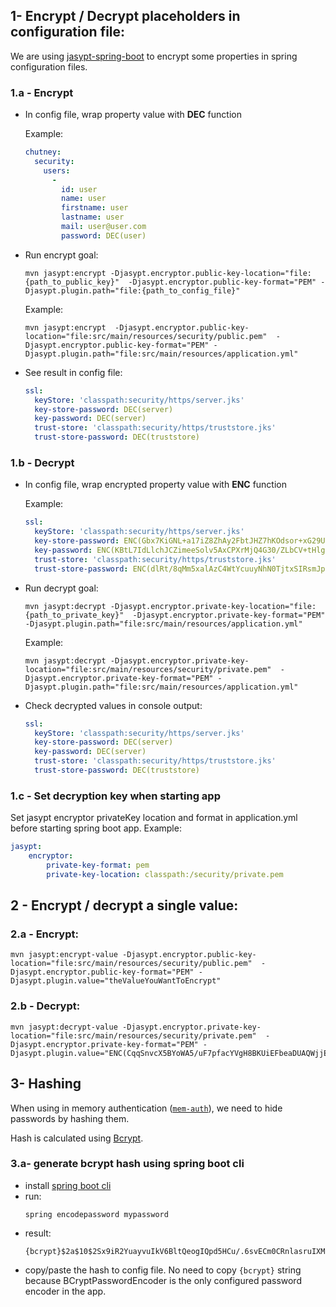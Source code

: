 ## 1- Encrypt / Decrypt placeholders in configuration file:
We are using [jasypt-spring-boot](https://github.com/ulisesbocchio/jasypt-spring-boot) to encrypt some properties in spring configuration files.

### 1.a - Encrypt
- In config file, wrap property value with **DEC** function

    Example:

    ```yaml
    chutney:
      security:
        users:
          -
            id: user
            name: user
            firstname: user
            lastname: user
            mail: user@user.com
            password: DEC(user)
    ```
- Run encrypt goal:

  ```shell
  mvn jasypt:encrypt -Djasypt.encryptor.public-key-location="file:{path_to_public_key}"  -Djasypt.encryptor.public-key-format="PEM" -Djasypt.plugin.path="file:{path_to_config_file}"
  ```

    Example:

    ```shell
    mvn jasypt:encrypt  -Djasypt.encryptor.public-key-location="file:src/main/resources/security/public.pem"  -Djasypt.encryptor.public-key-format="PEM" -Djasypt.plugin.path="file:src/main/resources/application.yml"
    ```
- See result in config file:
    ```yaml
  ssl:
      keyStore: 'classpath:security/https/server.jks'
      key-store-password: DEC(server)
      key-password: DEC(server)
      trust-store: 'classpath:security/https/truststore.jks'
      trust-store-password: DEC(truststore)
    ```


### 1.b - Decrypt
- In config file, wrap encrypted property value with **ENC** function

  Example:

    ```yaml
  ssl:
      keyStore: 'classpath:security/https/server.jks'
      key-store-password: ENC(Gbx7KiGNL+a17iZ8ZhAy2FbtJHZ7hKOdsor+xG29Ug5S1MGvxdMMCs2tYPIQK9shG5cVWxrIghg9ugujMjtNFYNdYDO6YbWENAuXWP12H50Z/29Iz7zymZTUC3VNI3WBMmPXj7ZUiJ5b5w2PY/OXEPCnMHkR+ARIS5S61nTIyXGbt1mgAVqcobn6TU1ywxq9uT+Y3H1mx4soJxV58Gfy7m0LT8d0dknPt8TUJ71cwz8wrb22HjbAofQTAxzd1lZrl3ugdN2IRIpr1XjMg2l9RYd+ezMnsAc8arReBifuEdVJwD72Eqr96HPp3UtoRyzWbHheP9LXplZo6yDj4NGmvA==)
      key-password: ENC(KBtL7IdLlchJCZimeeSolv5AxCPXrMjQ4G30/ZLbCV+tHlgqkyCbOf/S2qz0p4SqTdXiVtXskF2z/fM6R0VETwsQHLQFS8KIDVvoF1sdgJKzjFQZtZdI4DR2O+ah/wsQ0Xyyu+fbD1oPjUwVMt4JSBQxUGJajAOiXWMrAPdVhP3xy12aEl7EIGVAVGUgzXiIV/yyAb3V1h4hc1T0+OPlQCI8bEDdimSnaGBeLimnyVliKL5WHkv9q6MVkNssVGwU0CK7cKbGJ4WTrXJegFV3Byn9eGvXqL9xZCu0hjt9ypNlMPrmEawjNQhgmAdOVYXCjmzk5vt7H6g9MUMJRhRUiA==)
      trust-store: 'classpath:security/https/truststore.jks'
      trust-store-password: ENC(dlRt/8qMm5xalAzC4WtYcuuyNhN0TjtxSIRsmJpytK44wSvHNyCPu1Wi14OIa6RS31wtlMaMe5qw7pjPZHXlblAQ0iMRYNA9IfpVJ71JGvdQQx9KS7khdphOzUQJVr1LXr2t/qJ0U6UXZDmOeNtemS65LFWzRZgwiOp4+rHT0S+MmxDJzLQtfkqmB7q7C2i9Im+BwjmVTBBSu/U6F8qwWPj3tJmHb8ONRaQDfMLwxWpEk0kNqVOxhxQiyYE9vVfzAoP10dBxAuJ7aL7yETz3h1WETze22rFB/2ozQLTRWPYcwSP9Xah/p/AAw94M9o0b0xlGfhQhemvk2rfEUbr65w==)
    ```
- Run decrypt goal:

  ```shell
  mvn jasypt:decrypt -Djasypt.encryptor.private-key-location="file:{path_to_private_key}"  -Djasypt.encryptor.private-key-format="PEM" -Djasypt.plugin.path="file:src/main/resources/application.yml"
  ```

  Example:

    ```shell
    mvn jasypt:decrypt -Djasypt.encryptor.private-key-location="file:src/main/resources/security/private.pem"  -Djasypt.encryptor.private-key-format="PEM" -Djasypt.plugin.path="file:src/main/resources/application.yml"
    ```
- Check decrypted values in console output:
    ```yaml
  ssl:
      keyStore: 'classpath:security/https/server.jks'
      key-store-password: DEC(server)
      key-password: DEC(server)
      trust-store: 'classpath:security/https/truststore.jks'
      trust-store-password: DEC(truststore)
    ```

### 1.c - Set decryption key when starting app
Set jasypt encryptor privateKey location and format in application.yml before starting spring boot app.
Example:
```yaml
jasypt:
    encryptor:
        private-key-format: pem
        private-key-location: classpath:/security/private.pem
```

## 2 - Encrypt / decrypt a single value:
### 2.a - Encrypt:
```shell
mvn jasypt:encrypt-value -Djasypt.encryptor.public-key-location="file:src/main/resources/security/public.pem"  -Djasypt.encryptor.public-key-format="PEM" -Djasypt.plugin.value="theValueYouWantToEncrypt"
```

### 2.b - Decrypt:
```shell
mvn jasypt:decrypt-value -Djasypt.encryptor.private-key-location="file:src/main/resources/security/private.pem"  -Djasypt.encryptor.private-key-format="PEM" -Djasypt.plugin.value="ENC(CqqSnvcX5BYoWA5/uF7pfacYVgH8BKUiEFbeaDUAQWjjE8977fiEfWOw9/FnxGSR04sm8WpQ31YsRO0MQ0D18mxqgcWEoCxjNyqR5dyE0+5Yrls+4REpDNSmYT7h2f+LVnKntGNe2ygIqHK1RMQkjX0UN4WgsUn+FtCaSVqmOc8vVv9JoqZsTVIRHrM1oMa0xyLUKhfsRB6QQNx+DLS/emfb5r9H8tTo0WXmVca17Nrdc3Q3/nvcW9V2B6Y+sM3bJl/LxEYoyJ+5oCZc7XOAguSz0/m5iJUTrsZ2VVJj739zhnIB41eDYfw4lvNcxx6Pv0PxSZwMRlv/dwt7hXl07A==)"
```

## 3- Hashing
When using in memory authentication ([`mem-auth`](https://github.com/chutney-testing/chutney/blob/main/chutney/packaging/local-dev/src/main/resources/application.yml#:~:text=%2D-,mem%2Dauth,-%2D%20dev%2Dauth)), we need to hide passwords by hashing them.

Hash is calculated using [Bcrypt](https://en.wikipedia.org/wiki/Bcrypt).
### 3.a-  generate bcrypt hash using spring boot cli
- install [spring boot cli](https://docs.spring.io/spring-boot/docs/current/reference/html/getting-started.html#getting-started.installing.cli)
- run:
    ```shell
    spring encodepassword mypassword
    ```
- result:
  ```
  {bcrypt}$2a$10$2Sx9iR2YuayvuIkV6BltQeogIQpd5HCu/.6svECm0CRnlasruIXMe
  ```
- copy/paste the hash to config file. No need to copy `{bcrypt}` string  because BCryptPasswordEncoder is the only configured password encoder in the app.
